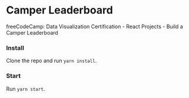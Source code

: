 # Camper Leaderboard
freeCodeCamp: Data Visualization Certification - React Projects - Build a Camper Leaderboard

### Install
Clone the repo and run `yarn install`.

### Start
Run `yarn start`.
